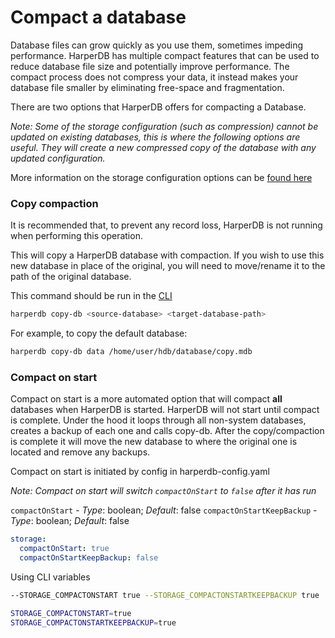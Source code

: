 # Compact a database

Database files can grow quickly as you use them, sometimes impeding performance. 
HarperDB has multiple compact features that can be used to reduce database file size and potentially improve performance.
The compact process does not compress your data, it instead makes your database file smaller by eliminating free-space and fragmentation.

There are two options that HarperDB offers for compacting a Database.

_Note: Some of the storage configuration (such as compression) cannot be updated on existing databases, 
this is where the following options are useful. They will create a new compressed copy of the database with any updated configuration._ 

More information on the storage configuration options can be [found here](../deployments/configuration.md#storage)

### Copy compaction

It is recommended that, to prevent any record loss, HarperDB is not running when performing this operation.

This will copy a HarperDB database with compaction. If you wish to use this new database in place of the original, 
you will need to move/rename it to the path of the original database.

This command should be run in the [CLI](../deployments/harperdb-cli.md)

```bash
harperdb copy-db <source-database> <target-database-path>
```
For example, to copy the default database:
```bash
harperdb copy-db data /home/user/hdb/database/copy.mdb
```

### Compact on start

Compact on start is a more automated option that will compact __all__ databases when HarperDB is started. HarperDB will
not start until compact is complete. Under the hood it loops through all non-system databases, 
creates a backup of each one and calls copy-db. After the copy/compaction is complete it will move the new database 
to where the original one is located and remove any backups.

Compact on start is initiated by config in harperdb-config.yaml

_Note: Compact on start will switch `compactOnStart` to `false` after it has run_

`compactOnStart` - _Type_: boolean; _Default_: false
`compactOnStartKeepBackup` - _Type_: boolean; _Default_: false

```yaml
storage:
  compactOnStart: true
  compactOnStartKeepBackup: false
```

Using CLI variables

```bash
--STORAGE_COMPACTONSTART true --STORAGE_COMPACTONSTARTKEEPBACKUP true
```

```bash
STORAGE_COMPACTONSTART=true
STORAGE_COMPACTONSTARTKEEPBACKUP=true
```